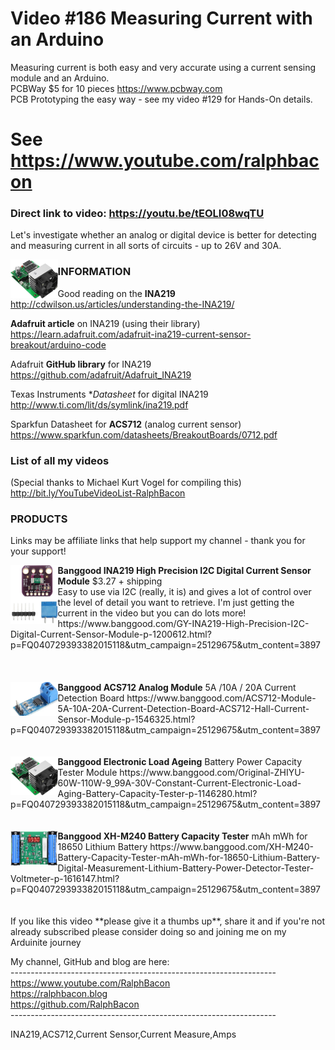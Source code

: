 # Video #186 Measuring Current with an Arduino
Measuring current is both easy and very accurate using a current sensing module and an Arduino.  
PCBWay $5 for 10 pieces https://www.pcbway.com  
PCB Prototyping the easy way - see my video #129 for Hands-On details.  

# See https://www.youtube.com/ralphbacon  
### Direct link to video: https://youtu.be/tEOLI08wqTU  

Let's investigate whether an analog or digital device is better for detecting and measuring current in all sorts of circuits - up to 26V and 30A.

<img src="/images/Electronic Load.jpg" width="15%" align="left">

### INFORMATION	

Good reading on the **INA219**  
http://cdwilson.us/articles/understanding-the-INA219/  

**Adafruit article** on INA219 (using their library)  
https://learn.adafruit.com/adafruit-ina219-current-sensor-breakout/arduino-code  

Adafruit **GitHub library** for INA219  
https://github.com/adafruit/Adafruit_INA219

Texas Instruments **Datasheet* for digital INA219  
http://www.ti.com/lit/ds/symlink/ina219.pdf

Sparkfun Datasheet for **ACS712** (analog current sensor)  
https://www.sparkfun.com/datasheets/BreakoutBoards/0712.pdf  

### List of all my videos
(Special thanks to Michael Kurt Vogel for compiling this)  
http://bit.ly/YouTubeVideoList-RalphBacon

### PRODUCTS
<p>
Links may be affiliate links that help support my channel - thank you for your support!
</p>

<div><img src="/images/INA219.jpg" width="15%" align="left">
  <b>Banggood INA219 High Precision I2C Digital Current Sensor Module</b> $3.27 + shipping<br>
  Easy to use via I2C (really, it is) and gives a lot of control over the level of detail you want to retrieve. I'm just getting the current in the video but you can do lots more!
https://www.banggood.com/GY-INA219-High-Precision-I2C-Digital-Current-Sensor-Module-p-1200612.html?p=FQ040729393382015118&utm_campaign=25129675&utm_content=3897
</div>
<br>
<br>
<br>
<div style="clear:both">
  <img src="/images/ACS712.jpg" width="15%" align="left">
<b>Banggood ACS712 Analog Module</b> 5A /10A / 20A Current Detection Board  
https://www.banggood.com/ACS712-Module-5A-10A-20A-Current-Detection-Board-ACS712-Hall-Current-Sensor-Module-p-1546325.html?p=FQ040729393382015118&utm_campaign=25129675&utm_content=3897  
</div>
<br>
<br>
<div style="clear:both">
  <img src="/images/Electronic Load.jpg" width="15%" align="left">
<b>Banggood Electronic Load Ageing</b> Battery Power Capacity Tester Module  
https://www.banggood.com/Original-ZHIYU-60W-110W-9_99A-30V-Constant-Current-Electronic-Load-Aging-Battery-Capacity-Tester-p-1146280.html?p=FQ040729393382015118&utm_campaign=25129675&utm_content=3897  
</div>
<br>
<br>
<div style="clear:both">
  <img src="/images/Battery Tester.jpg" width="15%" align="left">
<b>Banggood XH-M240 Battery Capacity Tester</b> mAh mWh for 18650 Lithium Battery  
https://www.banggood.com/XH-M240-Battery-Capacity-Tester-mAh-mWh-for-18650-Lithium-Battery-Digital-Measurement-Lithium-Battery-Power-Detector-Tester-Voltmeter-p-1616147.html?p=FQ040729393382015118&utm_campaign=25129675&utm_content=3897  
</div>
<br>
<br>
If you like this video **please give it a thumbs up**, share it and if you're not already subscribed please consider doing so and joining me on my Arduinite journey

My channel, GitHub and blog are here:  
\------------------------------------------------------------------  
https://www.youtube.com/RalphBacon  
https://ralphbacon.blog  
https://github.com/RalphBacon  
\------------------------------------------------------------------  

INA219,ACS712,Current Sensor,Current Measure,Amps
